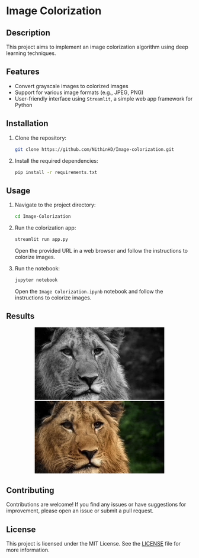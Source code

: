 # Image Colorization
 
## Description

This project aims to implement an image colorization algorithm using deep learning techniques.

## Features

- Convert grayscale images to colorized images
- Support for various image formats (e.g., JPEG, PNG)
- User-friendly interface using `Streamlit`, a simple web app framework for Python

## Installation

1. Clone the repository:

    ```bash
    git clone https://github.com/NithinHD/Image-colorization.git
    ```

2. Install the required dependencies:

    ```bash
    pip install -r requirements.txt
    ```

## Usage

1. Navigate to the project directory:

    ```bash
    cd Image-Colorization
    ```

2. Run the colorization app:

    ```bash
    streamlit run app.py
    ```

    Open the provided URL in a web browser and follow the instructions to colorize images.

3. Run the notebook:

    ```bash
    jupyter notebook
    ```

    Open the `Image Colorization.ipynb` notebook and follow the instructions to colorize images.

## Results
<p align="center">
  <img src="imgs/lion.jpeg" width="350" title="Input image">
  <img src="imgs_output/lion_colorized.jpeg" width="350" title="Output image">
    </p>

## Contributing

Contributions are welcome! If you find any issues or have suggestions for improvement, please open an issue or submit a pull request.

## License

This project is licensed under the MIT License. See the [LICENSE](LICENSE) file for more information.